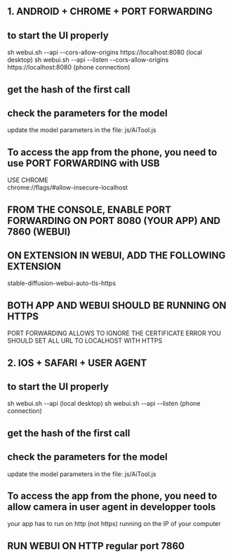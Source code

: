 ## 1. ANDROID + CHROME + PORT FORWARDING

## to start the UI properly

sh webui.sh --api --cors-allow-origins https://localhost:8080 (local desktop)
sh webui.sh --api --listen --cors-allow-origins https://localhost:8080 (phone connection)

## get the hash of the first call

## check the parameters for the model

update the model parameters in the file: js/AiTool.js

## To access the app from the phone, you need to use PORT FORWARDING with USB

USE CHROME<br>
chrome://flags/#allow-insecure-localhost

## FROM THE CONSOLE, ENABLE PORT FORWARDING ON PORT 8080 (YOUR APP) AND 7860 (WEBUI)

## ON EXTENSION IN WEBUI, ADD THE FOLLOWING EXTENSION

stable-diffusion-webui-auto-tls-https

## BOTH APP AND WEBUI SHOULD BE RUNNING ON HTTPS

PORT FORWARDING ALLOWS TO IGNORE THE CERTIFICATE ERROR
YOU SHOULD SET ALL URL TO LOCALHOST WITH HTTPS

## 2. IOS + SAFARI + USER AGENT

## to start the UI properly

sh webui.sh --api (local desktop)
sh webui.sh --api --listen (phone connection)

## get the hash of the first call

## check the parameters for the model

update the model parameters in the file: js/AiTool.js

## To access the app from the phone, you need to allow camera in user agent in developper tools

your app has to run on http (not https) running on the IP of your computer

## RUN WEBUI ON HTTP regular port 7860
